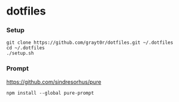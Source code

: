 # dotfiles

### Setup

```
git clone https://github.com/grayt0r/dotfiles.git ~/.dotfiles
cd ~/.dotfiles
./setup.sh
```

### Prompt

https://github.com/sindresorhus/pure

```
npm install --global pure-prompt
```